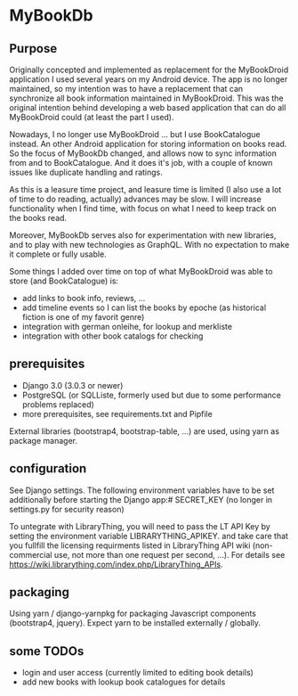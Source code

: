 # MyBookDb
## Purpose
Originally concepted and implemented as replacement for the MyBookDroid application I used several years on my Android device. 
The app is no longer maintained, so my intention was to have a replacement that can synchronize all book information maintained in MyBookDroid.
This was the original intention behind developing a web based application that can do all MyBookDroid could (at least the part I used).

Nowadays, I no longer use MyBookDroid ... but I use BookCatalogue instead. An other Android application for storing information on books read.
So the focus of MyBookDb changed, and allows now to sync information from and to BookCatalogue. And it does it's job, with a couple of known issues like duplicate handling and ratings.

As this is a leasure time project, and leasure time is limited (I also use a lot of time to do reading, actually) advances may be slow.
I will increase functionality when I find time, with focus on what I need to keep track on the books read. 

Moreover, MyBookDb serves also for experimentation with new libraries, and to play with new technologies as GraphQL. 
With no expectation to make it complete or fully usable. 

Some things I added over time on top of what MyBookDroid was able to store (and BookCatalogue) is:
+ add links to book info, reviews, ...
+ add timeline events so I can list the books by epoche (as historical fiction is one of my favorit genre)
+ integration with german onleihe, for lookup and merkliste
+ integration with other book catalogs for checking


## prerequisites
+ Django 3.0  (3.0.3 or newer)
+ PostgreSQL (or SQLListe, formerly used but due to some performance problems replaced)
+ more prerequisites, see requirements.txt and Pipfile

External libraries (bootstrap4, bootstrap-table, ...) are used, using yarn as package manager.

## configuration
See Django settings.
The following environment variables have to be set additionally before starting the Django app:#
SECRET_KEY  (no longer in settings.py for security reason)

To untegrate with LibraryThing, you will need to pass the LT API Key by setting the environment variable LIBRARYTHING_APIKEY.
and take care that you fullfill the licensing requirments listed in LibraryThing API wiki (non-commercial use, not more than one request per second, ...).
For details see https://wiki.librarything.com/index.php/LibraryThing_APIs.

## packaging
Using yarn / django-yarnpkg for packaging Javascript components (bootstrap4, jquery).
Expect yarn to be installed externally / globally.

## some TODOs
+ login and user access (currently limited to editing book details)
+ add new books with lookup book catalogues for details

